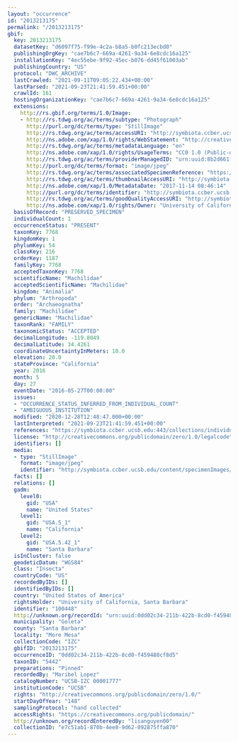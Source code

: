 ```yaml
---
layout: "occurrence"
id: "2013213175"
permalink: "/2013213175"
gbif:
  key: 2013213175
  datasetKey: "d6097f75-f99e-4c2a-b8a5-b0fc213ecbd0"
  publishingOrgKey: "cae7b6c7-669a-4261-9a34-6e8cdc16a125"
  installationKey: "4ec55ebe-9f92-45ec-b076-dd45f61003ab"
  publishingCountry: "US"
  protocol: "DWC_ARCHIVE"
  lastCrawled: "2021-09-11T09:05:22.434+00:00"
  lastParsed: "2021-09-23T21:41:59.451+00:00"
  crawlId: 161
  hostingOrganizationKey: "cae7b6c7-669a-4261-9a34-6e8cdc16a125"
  extensions:
    http://rs.gbif.org/terms/1.0/Image:
    - http://rs.tdwg.org/ac/terms/subtype: "Photograph"
      http://purl.org/dc/terms/type: "StillImage"
      http://rs.tdwg.org/ac/terms/accessURI: "http://symbiota.ccber.ucsb.edu/content/specimenImages/UCSB_IZC/UCSB-IZC00001/UCSB-IZC_00001777_lg.jpg"
      http://ns.adobe.com/xap/1.0/rights/WebStatement: "http://creativecommons.org/publicdomain/zero/1.0/"
      http://rs.tdwg.org/ac/terms/metadataLanguage: "en"
      http://ns.adobe.com/xap/1.0/rights/UsageTerms: "CC0 1.0 (Public-domain)"
      http://rs.tdwg.org/ac/terms/providerManagedID: "urn:uuid:8b2d661f-e224-46be-b975-645fbbf80d9d"
      http://purl.org/dc/terms/format: "image/jpeg"
      http://rs.tdwg.org/ac/terms/associatedSpecimenReference: "https://symbiota.ccber.ucsb.edu:443/collections/individual/index.php?occid=100448"
      http://rs.tdwg.org/ac/terms/thumbnailAccessURI: "http://symbiota.ccber.ucsb.edu/content/specimenImages/UCSB_IZC/UCSB-IZC00001/UCSB-IZC_00001777_tn.jpg"
      http://ns.adobe.com/xap/1.0/MetadataDate: "2017-11-14 08:46:14"
      http://purl.org/dc/terms/identifier: "http://symbiota.ccber.ucsb.edu/content/specimenImages/UCSB_IZC/UCSB-IZC00001/UCSB-IZC_00001777_lg.jpg"
      http://rs.tdwg.org/ac/terms/goodQualityAccessURI: "http://symbiota.ccber.ucsb.edu/content/specimenImages/UCSB_IZC/UCSB-IZC00001/UCSB-IZC_00001777.jpg"
      http://ns.adobe.com/xap/1.0/rights/Owner: "University of California, Santa Barbara"
  basisOfRecord: "PRESERVED_SPECIMEN"
  individualCount: 1
  occurrenceStatus: "PRESENT"
  taxonKey: 7768
  kingdomKey: 1
  phylumKey: 54
  classKey: 216
  orderKey: 1187
  familyKey: 7768
  acceptedTaxonKey: 7768
  scientificName: "Machilidae"
  acceptedScientificName: "Machilidae"
  kingdom: "Animalia"
  phylum: "Arthropoda"
  order: "Archaeognatha"
  family: "Machilidae"
  genericName: "Machilidae"
  taxonRank: "FAMILY"
  taxonomicStatus: "ACCEPTED"
  decimalLongitude: -119.8049
  decimalLatitude: 34.4261
  coordinateUncertaintyInMeters: 10.0
  elevation: 20.0
  stateProvince: "California"
  year: 2016
  month: 5
  day: 27
  eventDate: "2016-05-27T00:00:00"
  issues:
  - "OCCURRENCE_STATUS_INFERRED_FROM_INDIVIDUAL_COUNT"
  - "AMBIGUOUS_INSTITUTION"
  modified: "2020-12-28T12:48:47.000+00:00"
  lastInterpreted: "2021-09-23T21:41:59.451+00:00"
  references: "https://symbiota.ccber.ucsb.edu:443/collections/individual/index.php?occid=100448"
  license: "http://creativecommons.org/publicdomain/zero/1.0/legalcode"
  identifiers: []
  media:
  - type: "StillImage"
    format: "image/jpeg"
    identifier: "http://symbiota.ccber.ucsb.edu/content/specimenImages/UCSB_IZC/UCSB-IZC00001/UCSB-IZC_00001777_lg.jpg"
  facts: []
  relations: []
  gadm:
    level0:
      gid: "USA"
      name: "United States"
    level1:
      gid: "USA.5_1"
      name: "California"
    level2:
      gid: "USA.5.42_1"
      name: "Santa Barbara"
  isInCluster: false
  geodeticDatum: "WGS84"
  class: "Insecta"
  countryCode: "US"
  recordedByIDs: []
  identifiedByIDs: []
  country: "United States of America"
  rightsHolder: "University of California, Santa Barbara"
  identifier: "100448"
  http://unknown.org/recordId: "urn:uuid:0dd02c34-211b-422b-8cd0-f459488cf8d5"
  municipality: "Goleta"
  county: "Santa Barbara"
  locality: "More Mesa"
  collectionCode: "IZC"
  gbifID: "2013213175"
  occurrenceID: "0dd02c34-211b-422b-8cd0-f459488cf8d5"
  taxonID: "5442"
  preparations: "Pinned"
  recordedBy: "Maribel Lopez"
  catalogNumber: "UCSB-IZC 00001777"
  institutionCode: "UCSB"
  rights: "http://creativecommons.org/publicdomain/zero/1.0/"
  startDayOfYear: "148"
  samplingProtocol: "hand collected"
  accessRights: "https://creativecommons.org/publicdomain/"
  http://unknown.org/recordEnteredBy: "lisanguyen00"
  collectionID: "e7c51ab1-870b-4ee8-9d62-092875ffa870"
---
```

